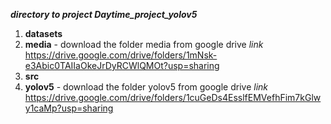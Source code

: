 _**directory to project Daytime_project_yolov5**_

1. **datasets**
2. **media** - download the folder media from google drive
_link_
https://drive.google.com/drive/folders/1mNsk-e3Abic0TAIIaOkeJrDyRCWlQMOt?usp=sharing
3. **src**
4. **yolov5** - download the folder yolov5 from google drive
_link_
https://drive.google.com/drive/folders/1cuGeDs4EsslfEMVefhFim7kGlwy1caMp?usp=sharing
